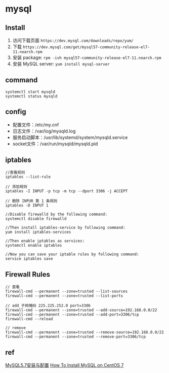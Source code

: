 # mysql

## Install
1. 访问下载页面 `https://dev.mysql.com/downloads/repo/yum/`
2. 下载 `https://dev.mysql.com/get/mysql57-community-release-el7-11.noarch.rpm`
3. 安装 package: `rpm -ivh mysql57-community-release-el7-11.noarch.rpm`
4. 安装 MySQL server: `yum install mysql-server`

## command

```
systemctl start mysqld
systemctl status mysqld
```

## config

- 配置文件：/etc/my.cnf
- 日志文件：/var/log/mysqld.log
- 服务启动脚本：/usr/lib/systemd/system/mysqld.service
- socket文件：/var/run/mysqld/mysqld.pid

## iptables

```
//查看规则
iptables --list-rule

// 添加规则
iptables -I INPUT -p tcp -m tcp --dport 3306 -j ACCEPT

// 删除 INPUR 第 1 条规则
iptables -D INPUT 1

//Disable firewalld by the following command:
systemctl disable firewalld

//Then install iptables-service by following command:
yum install iptables-services

//Then enable iptables as services:
systemctl enable iptables

//Now you can save your iptable rules by following command:
service iptables save
```

## Firewall Rules

```
// 查看
firewall-cmd --permanent --zone=trusted --list-sources
firewall-cmd --permanent --zone=trusted --list-ports

// add 子网掩码 225.225.252.0 port=3306
firewall-cmd --permanent --zone=trusted --add-source=192.168.0.0/22
firewall-cmd --permanent --zone=trusted --add-port=3306/tcp
firewall-cmd --reload

// remove
firewall-cmd --permanent --zone=trusted --remove-source=192.168.0.0/22
firewall-cmd --permanent --zone=trusted --remove-port=3306/tcp
```

## ref

[MySQL5.7安装与配置](http://blog.csdn.net/xyang81/article/details/51759200)
[How To Install MySQL on CentOS 7](https://www.digitalocean.com/community/tutorials/how-to-install-mysql-on-centos-7)


